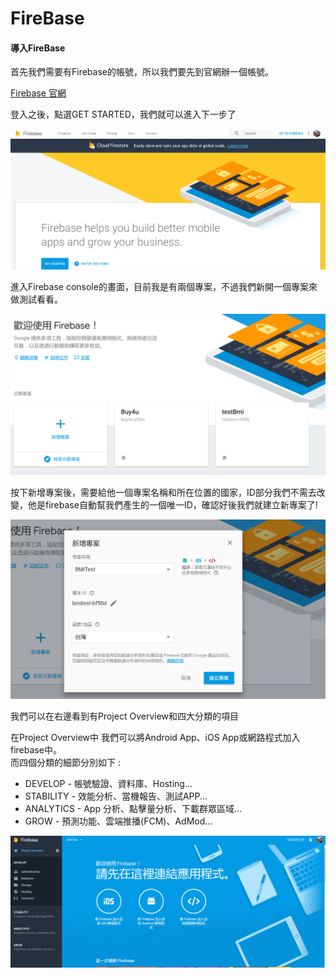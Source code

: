 <html>
  <head>
  <!-- Favicon and touch icons -->
<link type="image/x-icon" href="/img/favicon.ico" rel="icon" />
<link type="image/x-icon" href="/img/favicon.ico" rel="shortcut icon" />
<link type="image/x-icon" href="/img/favicon.ico" rel="bookmark" />

<!-- Favicon for Chrome -->
<link rel="icon" type="image/png" href="/img/bookicon.png" />

<!-- Favicon for Safari Web Clips-->
<link rel="apple-touch-icon-precomposed" href="/img/bookicon.png" />
<link rel='apple-touch-icon-precomposed' sizes="76x76" href="/img/bookicon.png" />
<link rel='apple-touch-icon-precomposed' sizes="114x114" href="/img/bookicon.png" />
<link rel='apple-touch-icon-precomposed' sizes="120x120" href="/img/bookicon.png" />
<link rel='apple-touch-icon-precomposed' sizes="144x144" href="/img/bookicon.png" />
<link rel='apple-touch-icon-precomposed' sizes="152x152" href="/img/bookicon.png" />

<!-- Favicon for Win10 Edge -->
<meta name="msapplication-TileImage" content="/img/bookicon.png">
<meta name="msapplication-TileColor" content="#226533">



  </head>
  <meta name="viewport" content="width=device-width, initial-scale=1">
  <link rel="stylesheet" href="https://www.w3schools.com/w3css/4/w3.css">
  <style>
      .w3-theme {color:#fff !important;background-color:rgb(90, 180, 207) !important}
      .w3-btn {background-color:rgb(90, 180, 207);margin-bottom:4px}
      .w3-code{border-left:4px solid rgb(90, 180, 207)}
      .myMenu {margin-bottom:150px}
  </style>
  <link rel="stylesheet" href="https://cdnjs.cloudflare.com/ajax/libs/font-awesome/4.7.0/css/font-awesome.min.css">
</html>

# FireBase

#### 導入FireBase

首先我們需要有Firebase的帳號，所以我們要先到官網辦一個帳號。  

[Firebase 官網](https://firebase.google.com/)  

登入之後，點選GET STARTED，我們就可以進入下一步了      

![FirebaseLogin](https://raw.githubusercontent.com/jack610336/jack610336.github.io/master/img/firebaseLogin.png "FirebaseLogin")

進入Firebase console的畫面，目前我是有兩個專案，不過我們新開一個專案來做測試看看。   

![FirebaseConsole](https://raw.githubusercontent.com/jack610336/jack610336.github.io/master/img/firebaseConsole.png "FirebaseConsole")

按下新增專案後，需要給他一個專案名稱和所在位置的國家，ID部分我們不需去改變，他是firebase自動幫我們產生的一個唯一ID，確認好後我們就建立新專案了!

![bmitest](https://raw.githubusercontent.com/jack610336/jack610336.github.io/master/img/bmitest.png "bmitest")

我們可以在右邊看到有Project Overview和四大分類的項目

在Project Overview中 我們可以將Android App、iOS App或網路程式加入firebase中。    
而四個分類的細節分別如下 :

* DEVELOP - 帳號驗證、資料庫、Hosting...
* STABILITY - 效能分析、當機報告、測試APP...
* ANALYTICS - App 分析、點擊量分析、下載群眾區域...
* GROW - 預測功能、雲端推播(FCM)、AdMod...

![firebaseFirstLogin](https://raw.githubusercontent.com/jack610336/jack610336.github.io/master/img/firebaseFirstLogin.png "firebaseFirstLogin")
